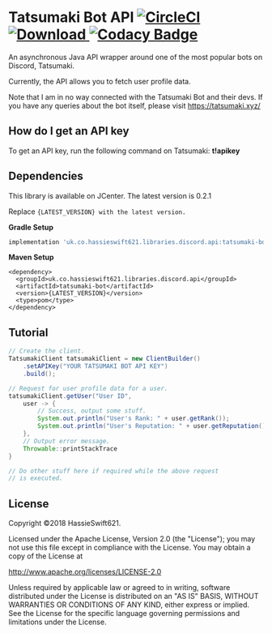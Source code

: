 Tatsumaki Bot API [![CircleCI](https://circleci.com/gh/hassieswift621/tatsumaki-bot-api.svg?style=svg)](https://circleci.com/gh/hassieswift621/tatsumaki-bot-api) [ ![Download](https://api.bintray.com/packages/hassieswift621/maven/tatsumaki-bot/images/download.svg) ](https://bintray.com/hassieswift621/maven/tatsumaki-bot/_latestVersion) [![Codacy Badge](https://api.codacy.com/project/badge/Grade/d965dfc58838444cb98eb199bc04e31a)](https://www.codacy.com/app/hassieswift621/tatsumaki-bot-api?utm_source=github.com&amp;utm_medium=referral&amp;utm_content=hassieswift621/tatsumaki-bot-api&amp;utm_campaign=Badge_Grade)
=================

An asynchronous Java API wrapper around one of the most popular bots on Discord, Tatsumaki.

Currently, the API allows you to fetch user profile data.

Note that I am in no way connected with the Tatsumaki Bot and their devs.
If you have any queries about the bot itself, please visit https://tatsumaki.xyz/

How do I get an API key
-----------------------
To get an API key, run the following command on Tatsumaki: **t!apikey**

Dependencies
------------
This library is available on JCenter. The latest version is 0.2.1

Replace ```{LATEST_VERSION} with the latest version.```

**Gradle Setup**
```gradle
implementation 'uk.co.hassieswift621.libraries.discord.api:tatsumaki-bot:{LATEST_VERSION}'
```

**Maven Setup**
```maven
<dependency>
  <groupId>uk.co.hassieswift621.libraries.discord.api</groupId>
  <artifactId>tatsumaki-bot</artifactId>
  <version>{LATEST_VERSION}</version>
  <type>pom</type>
</dependency>
```

Tutorial
--------
```java
// Create the client.
TatsumakiClient tatsumakiClient = new ClientBuilder()
    .setAPIKey("YOUR TATSUMAKI BOT API KEY")
    .build();

// Request for user profile data for a user.
tatsumakiClient.getUser("User ID",
    user -> {
        // Success, output some stuff.
        System.out.println("User's Rank: " + user.getRank());
        System.out.println("User's Reputation: " + user.getReputation());
    },
    // Output error message.
    Throwable::printStackTrace
}

// Do other stuff here if required while the above request
// is executed.
```

License
-------
Copyright &copy;2018 HassieSwift621.

Licensed under the Apache License, Version 2.0 (the "License");
you may not use this file except in compliance with the License.
You may obtain a copy of the License at

http://www.apache.org/licenses/LICENSE-2.0

Unless required by applicable law or agreed to in writing, software
distributed under the License is distributed on an "AS IS" BASIS,
WITHOUT WARRANTIES OR CONDITIONS OF ANY KIND, either express or implied.
See the License for the specific language governing permissions and
limitations under the License.
